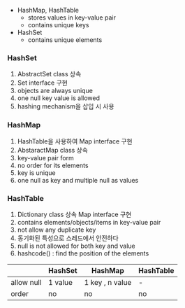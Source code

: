 * HashMap, HashTable
  * stores values in key-value pair
  * contains unique keys
*  HashSet
   *  contains unique elements


### HashSet
   1. AbstractSet class 상속
   2. Set interface 구현
   3. objects are always unique
   4. one null key value is allowed
   5. hashing mechanism을 삽입 시 사용

### HashMap
   1. HashTable을 사용하여 Map interface 구현
   2. AbstaractMap class 상속
   3. key-value pair form
   4. no order for its elements
   5. key is unique
   6. one null as key and multiple null as values

### HashTable
   1. Dictionary class 상속 Map interface 구현
   2. contains elements/objects/items in key-value pair
   3. not allow any duplicate key
   4. 동기화된 특성으로 스레드에서 안전하다
   5. null is not allowed for both key and value
   6. hashcode() : find the position of the elements
    
||HashSet|HashMap|HashTable|
|--|--|--|--|
|allow null |1 value	|1 key , n value|-|
|order|	no|	no|	no|



    
		
